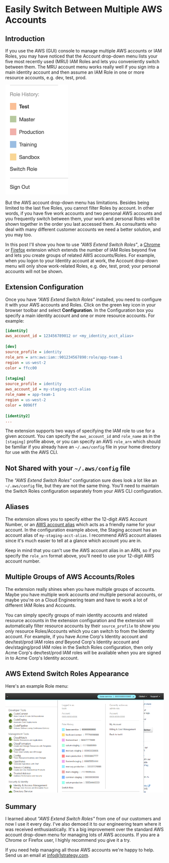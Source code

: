 # Easily Switch Between Multiple AWS Accounts

## Introduction

If you use the AWS (GUI) console to manage multiple AWS accounts or IAM Roles, you may have noticed that the Account drop-down menu lists your five most recently used
(MRU) IAM Roles and lets you conveniently switch between them. The MRU account
menu works really well if you sign into a main identity account and then assume
an IAM Role in one or more resource accounts, e.g. dev, test, prod.

<img width="200" alt="AWS Switch Role Menu" src="./img/aws-console-switch-role-menu.png">

But the AWS account drop-down menu has limitations. Besides being limited to the
last five Roles, you cannot filter Roles by account. In other words, if you
have five work accounts and two personal AWS accounts and you frequently switch
between them, your work and personal Roles will be shown together in the order you last accessed them. As consultants who deal with many different customer accounts we need a better solution, and you may too.

In this post I'll show you how to use _"AWS Extend Switch Roles"_, a
[Chrome](https://chrome.google.com/webstore/detail/aws-extend-switch-roles/jpmkfafbacpgapdghgdpembnojdlgkdl)
or
[Firefox](https://addons.mozilla.org/en-US/firefox/addon/aws-extend-switch-roles3/)
extension which extends the number of IAM Roles beyond five and lets you create
groups of related AWS accounts/Roles. For example, when you logon to your
Identity account at work, the Account drop-down menu will only show work-related Roles, e.g. dev, test, prod; your personal accounts will not be shown.

## Extension Configuration

Once you have _"AWS Extend Switch Roles"_ installed, you need to configure it
with your AWS accounts and Roles. Click on the green key icon in your browser
toolbar and select **Configuration**. In the Configuration box you specify a
main identity account and one or more resource accounts. For example:

```INI
[identity]
aws_account_id = 123456789012 or <my_identity_acct_alias>

[dev]
source_profile = identity
role_arn = arn:aws:iam::901234567890:role/app-team-1
region = us-west-2
color = ffcc00

[staging]
source_profile = identity
aws_account_id = my-staging-acct-alias
role_name = app-team-1
region = us-west-2
color = 0096ff

[identity2]
...
```

The extension supports two ways of specifying the IAM role to use for a given
account. You can specify the `aws_account_id` and `role_name` as in the
`[staging]` profile above, or you can specify an AWS `role_arn` which should be
familiar if you already have an `~/.aws/config` file in your home directory for
use with the AWS CLI.

## Not Shared with your `~/.aws/config` file

The _"AWS Extend Switch Roles"_ configuration sure does look a lot like an
`~/.aws/config` file, but they are not the same thing. You'll need to maintain
the Switch Roles configuration separately from your AWS CLI configuration.

## Aliases

The extension allows you to specify either the 12-digit AWS Account Number, or
an [AWS account
alias](https://docs.aws.amazon.com/IAM/latest/UserGuide/console_account-alias.html)
which acts as a friendly name for your account. In the configuration example
above, the Staging account has an account alias of `my-staging-acct-alias`. I
recommend AWS account aliases since it's much easier to tell at a glance which
account you are in.

Keep in mind that you can't use the AWS account alias in an ARN, so if you
specify the `role_arn` format above, you'll need to use your 12-digit AWS
account number.

## Multiple Groups of AWS Accounts/Roles

The extension really shines when you have multiple groups of accounts. Maybe you
have multiple work accounts _and_ multiple personal accounts, or maybe you're on
a Cloud Engineering team and have to work a lot of different IAM Roles and
Accounts.

You can simply specify groups of main identity accounts and related resource
accounts in the extension configuration and the extension will automatically
filter resource accounts by their `source_profile` to show you _only_ resource
Roles/Accounts which you can switch to from the Identity account. For example, if
you have Acme Corp's Identity account and dev/test/prod IAM roles *and* Beyond
Corp's Identity account and dev/staging/prod IAM roles in the Switch Roles
configuration, then only Acme Corp's dev/test/prod IAM roles will be available
when you are signed in to Acme Corp's Identity account.

## AWS Extend Switch Roles Appearance

Here's an example Role menu:

<img width="960" alt="AWS Extend Switch Roles menu"
src="./img/aws-extend-switch-roles.png">

## Summary

I learned about _"AWS Extend Switch Roles"_ from one of our customers and
now I use it every day. I've also demoed it to our engineering team where it was
received enthusiastically. It's a big improvement over the standard AWS account
drop-down menu for managing lots of AWS accounts. If you are a Chrome or Firefox
user, I highly recommend you give it a try.

If you need help managing all those AWS accounts we're happy to help. Send us an
email at <a href="mailto:info@1strategy.com">info@1strategy.com</a>.